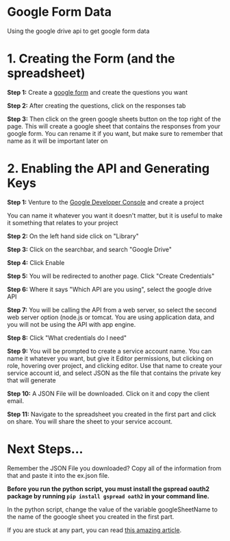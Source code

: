# Google Form Data
Using the google drive api to get google form data

# 1. Creating the Form (and the spreadsheet)
**Step 1:** Create a [google form](https://docs.google.com/forms/u/0/) and create the questions you want

**Step 2:** After creating the questions, click on the responses tab

**Step 3:** Then click on the green google sheets button on the top right of the page. This will create a google sheet that contains the responses from your google form. You can rename it if you want, but make sure to remember that name as it will be important later on

# 2. Enabling the API and Generating Keys
**Step 1:** Venture to the [Google Developer Console](https://console.developers.google.com/) and create a project

  You can name it whatever you want it doesn't matter, but it is useful to make it something that relates to your project

**Step 2:** On the left hand side click on "Library"

**Step 3:** Click on the searchbar, and search "Google Drive"

**Step 4:** Click Enable

**Step 5:** You will be redirected to another page. Click "Create Credentials"

**Step 6:** Where it says "Which API are you using", select the google drive API

**Step 7:** You will be calling the API from a web server, so select the second web server option (node.js or tomcat. You are using application data, and you will not be using the API with app engine.

**Step 8:** Click "What credentials do I need"

**Step 9:** You will be prompted to create a service account name. You can name it whatever you want, but give it Editor permissions, but clicking on role, hovering over project, and clicking editor. Use that name to create your service account id, and select JSON as the file that contains the private key that will generate

**Step 10:** A JSON File will be downloaded. Click on it and copy the client email. 

**Step 11:** Navigate to the spreadsheet you created in the first part and click on share. You will share the sheet to your service account.

# Next Steps...
Remember the JSON File you downloaded? Copy all of the information from that and paste it into the ex.json file. 

**Before you run the python script, you must install the gspread oauth2 package by running `pip install gspread oath2` in your command line.**

In the python script, change the value of the variable googleSheetName to the name of the gooogle sheet you created in the first part.


If you are stuck at any part, you can read [this amazing article](https://towardsdatascience.com/accessing-google-spreadsheet-data-using-python-90a5bc214fd2).
